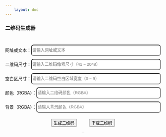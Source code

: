 ```yaml
---
    layout: doc
---
```


### 二维码生成器
<br>
<div class="qrcode-setup">
    <div class="setup-row">
        网址或文本：<input class="setup-input" type="text" v-model="content" placeholder="请输入网址或文本" />
    </div>
    <div class="setup-row">
        二维码尺寸：<input class="setup-input" type="text" v-model="size" placeholder="请输入二维码像素尺寸（41 ~ 2048）" maxlength="4" @input="onSizeInput" />
    </div>
    <div class="setup-row">
        空白区尺寸：<input class="setup-input" type="text" v-model="margin" placeholder="请输入二维码空白区域宽度（0 ~ 9）" maxlength="1" @input="onMarginInput" />
    </div>
    <div class="setup-row">
        颜色（RGBA）：<input class="setup-input" type="text" v-model="color" placeholder="请输入二维码颜色（RGBA）" maxlength="9"  @input="onColorInput" />
    </div>
    <div class="setup-row">
        背景（RGBA）：<input class="setup-input" type="text" v-model="bgcolor" placeholder="请输入背景颜色（RGBA）" maxlength="9"  @input="onColorInput" />
    </div>
    <div class="buttons">
        <button class="GLButton" @click="buildQRCode">生成二维码</button>
        <button class="GLButton" blue @click="downloadQRCode">下载二维码</button>
    </div>
</div>
<br>
<div class="qrcode-viewer" v-if="!!qrcode">
    <img :src="qrcode" />
</div>

<script setup lang="ts">
    import { ref } from 'vue';
    import QRCode from 'qrcode';
    import FileSaver from 'file-saver';
    import { vValid, vMax } from '../../../directives/input';

    const content = ref('https://www.liuguanli.com/');
    const size = ref(256);
    const margin = ref(4);
    const color = ref('#000000');
    const bgcolor = ref('#FFFFFF');

    const qrcode = ref('');

    const buildQRCode = () => {
        build().then(( url: string ) => {
            qrcode.value = url;
        });
    }

    const downloadQRCode = () => {
        if ( !!qrcode.value ) {
            FileSaver.saveAs( qrcode.value, 'qrcode.png' );
        } else {
            build().then(( url: string ) => {
                FileSaver.saveAs( url, 'qrcode.png' );
            });
        }
    }

    const build = (): Promise<string> => {
        const callback = ( resolve, reject ) => {
            const options: any = {
                type: 'image/png',
                width: size.value || 256,
                margin: margin.value || 0,
                errorCorrectionLevel: 'H',
                maskPattern: 1,
                color: {
                    dark: color.value || '#000000',
                    light: bgcolor.value || '#FFFFFF'
                }
            }
            QRCode.toDataURL( content.value, options ).then(( url: string ) => resolve( url ));
        }
        return new Promise( callback );
    }

    const onSizeInput = () => {
        size.value = size.value.replace( /\D/g, '' );
        if ( size.value > 2048 ) {
            size.value = size.value.slice( 0, -1 );
        }
    }

    const onMarginInput = () => {
        margin.value = margin.value.replace( /\D/g, '' );
        if ( margin.value > 9 ) {
            margin.value = margin.value.slice( 0, -1 );
        }
    }

    const onColorInput = () => {
        color.value = color.value.replace(/[^0-9a-f]/gi, '').toLocaleUpperCase();
        if ( !color.value.startsWith("#") ) {
            color.value = "#" + color.value;
        }
    }
</script>

<style scoped>
    .setup-row {
        height: 36px;
        margin: 10px 0;
        line-height: 36px;
        display: flex;
    }
    input.setup-input {
        flex: 1;
        border-radius: 8px;
    }

    .buttons {
        margin-top: 20px;
        display: flex;
        justify-content: center;
    }
    .buttons button {
        margin: 0 20px;
    }

    .qrcode-viewer {
        display: flex;
        justify-content: center;
    }
    .qrcode-viewer img {
        border: 1px solid #cccccc;
        max-width: 100%;
    }
</style>